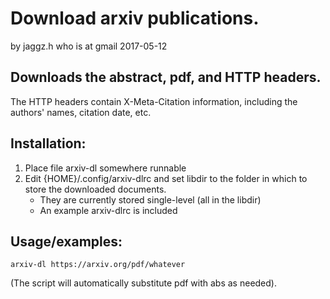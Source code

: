 # Download arxiv publications.
by jaggz.h who is at gmail
2017-05-12

## Downloads the abstract, pdf, and HTTP headers.
The HTTP headers contain X-Meta-Citation information, including the authors'
names, citation date, etc.

## Installation:
1. Place file arxiv-dl somewhere runnable
2. Edit {HOME}/.config/arxiv-dlrc and set libdir to the folder in which to
   store the downloaded documents.
   * They are currently stored single-level (all in the libdir)
   * An example arxiv-dlrc is included

## Usage/examples:
```arxiv-dl https://arxiv.org/abs/whatever
arxiv-dl https://arxiv.org/pdf/whatever
```
   (The script will automatically substitute pdf with abs as needed).
